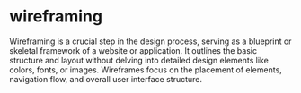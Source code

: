# wireframing
Wireframing is a crucial step in the design process, serving as a blueprint or skeletal framework of a website or application. 
It outlines the basic structure and layout without delving into detailed design elements like colors, fonts, or images. Wireframes focus on the placement of elements, navigation flow, and overall user interface structure.

